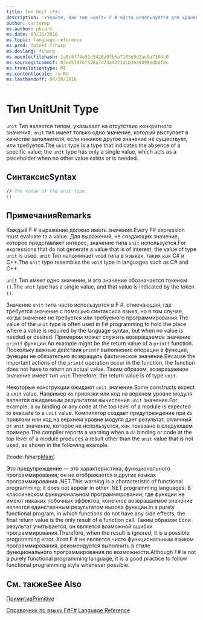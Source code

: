 ```yaml
---
title: Тип Unit (F#)
description: 'Узнайте, как тип «unit» F # часто используется для хранения на месте, где требуется значение с помощью синтаксиса языка при необходимости или требуемого нет значения.'
author: cartermp
ms.author: phcart
ms.date: 05/16/2016
ms.topic: language-reference
ms.prod: dotnet-fsharp
ms.devlang: fsharp
ms.openlocfilehash: 1a8c8f74e31c5426a9fb6a7143e9d2ac9a7104c0
ms.sourcegitcommit: 03ee570f6f528a7d23a4221dcb26a9498edbdf8c
ms.translationtype: MT
ms.contentlocale: ru-RU
ms.lasthandoff: 04/28/2018
---
```

# <a name="unit-type"></a><span data-ttu-id="895a3-103">Тип Unit</span><span class="sxs-lookup"><span data-stu-id="895a3-103">Unit Type</span></span>

<span data-ttu-id="895a3-104">`unit` Тип является типом, указывает на отсутствие конкретного значения; `unit` тип имеет только одно значение, который выступает в качестве заполнителя, если никакое другое значение не существует, или требуется.</span><span class="sxs-lookup"><span data-stu-id="895a3-104">The `unit` type is a type that indicates the absence of a specific value; the `unit` type has only a single value, which acts as a placeholder when no other value exists or is needed.</span></span>


## <a name="syntax"></a><span data-ttu-id="895a3-105">Синтаксис</span><span class="sxs-lookup"><span data-stu-id="895a3-105">Syntax</span></span>

```fsharp
// The value of the unit type.
()
```

## <a name="remarks"></a><span data-ttu-id="895a3-106">Примечания</span><span class="sxs-lookup"><span data-stu-id="895a3-106">Remarks</span></span>
<span data-ttu-id="895a3-107">Каждый F # выражение должно иметь значение.</span><span class="sxs-lookup"><span data-stu-id="895a3-107">Every F# expression must evaluate to a value.</span></span> <span data-ttu-id="895a3-108">Для выражений, не создающих значение, которое представляет интерес, значение типа `unit` используется.</span><span class="sxs-lookup"><span data-stu-id="895a3-108">For expressions that do not generate a value that is of interest, the value of type `unit` is used.</span></span> <span data-ttu-id="895a3-109">`unit` Тип напоминает `void` типа в языках, таких как C# и C++.</span><span class="sxs-lookup"><span data-stu-id="895a3-109">The `unit` type resembles the `void` type in languages such as C# and C++.</span></span>

<span data-ttu-id="895a3-110">`unit` Тип имеет одно значение, и это значение обозначается токеном `()`.</span><span class="sxs-lookup"><span data-stu-id="895a3-110">The `unit` type has a single value, and that value is indicated by the token `()`.</span></span>

<span data-ttu-id="895a3-111">Значение `unit` типа часто используется в F #, отмечающая, где требуется значение с помощью синтаксиса языка, но в том случае, когда значение не требуется или требуемого программирования.</span><span class="sxs-lookup"><span data-stu-id="895a3-111">The value of the `unit` type is often used in F# programming to hold the place where a value is required by the language syntax, but when no value is needed or desired.</span></span> <span data-ttu-id="895a3-112">Примером может служить возвращаемое значение `printf` функции.</span><span class="sxs-lookup"><span data-stu-id="895a3-112">An example might be the return value of a `printf` function.</span></span> <span data-ttu-id="895a3-113">Поскольку важные действия `printf` выполнение операции в функции, функции не обязательно возвращать фактическое значение.</span><span class="sxs-lookup"><span data-stu-id="895a3-113">Because the important actions of the `printf` operation occur in the function, the function does not have to return an actual value.</span></span> <span data-ttu-id="895a3-114">Таким образом, возвращаемое значение имеет тип `unit`.</span><span class="sxs-lookup"><span data-stu-id="895a3-114">Therefore, the return value is of type `unit`.</span></span>

<span data-ttu-id="895a3-115">Некоторые конструкции ожидают `unit` значение.</span><span class="sxs-lookup"><span data-stu-id="895a3-115">Some constructs expect a `unit` value.</span></span> <span data-ttu-id="895a3-116">Например `do` привязки или код на верхнем уровне модуля является ожидаемым результатом вычисления `unit` значение.</span><span class="sxs-lookup"><span data-stu-id="895a3-116">For example, a `do` binding or any code at the top level of a module is expected to evaluate to a `unit` value.</span></span> <span data-ttu-id="895a3-117">Компилятор создает предупреждение при `do` привязки или код на верхнем уровне модуля дает результат, отличный от `unit` значение, которое не используется, как показано в следующем примере.</span><span class="sxs-lookup"><span data-stu-id="895a3-117">The compiler reports a warning when a `do` binding or code at the top level of a module produces a result other than the `unit` value that is not used, as shown in the following example.</span></span>

[!code-fsharp[Main](../../../samples/snippets/fsharp/lang-ref-1/snippet901.fs)]

<span data-ttu-id="895a3-118">Это предупреждение — это характеристика, функционального программирования; он не отображается в других языках программирования .NET.</span><span class="sxs-lookup"><span data-stu-id="895a3-118">This warning is a characteristic of functional programming; it does not appear in other .NET programming languages.</span></span> <span data-ttu-id="895a3-119">В классическом функциональном программировании, где функции не имеют никаких побочных эффектов, конечное возвращаемое значение является единственным результатом вызова функции.</span><span class="sxs-lookup"><span data-stu-id="895a3-119">In a purely functional program, in which functions do not have any side effects, the final return value is the only result of a function call.</span></span> <span data-ttu-id="895a3-120">Таким образом Если результат учитывается, он является возможной ошибки программирования.</span><span class="sxs-lookup"><span data-stu-id="895a3-120">Therefore, when the result is ignored, it is a possible programming error.</span></span> <span data-ttu-id="895a3-121">Хотя F # не является чисто функциональным языком программирования, рекомендуется выполнить в стиле функционального программирования по возможности.</span><span class="sxs-lookup"><span data-stu-id="895a3-121">Although F# is not a purely functional programming language, it is a good practice to follow functional programming style whenever possible.</span></span>

## <a name="see-also"></a><span data-ttu-id="895a3-122">См. также</span><span class="sxs-lookup"><span data-stu-id="895a3-122">See Also</span></span>
[<span data-ttu-id="895a3-123">Примитив</span><span class="sxs-lookup"><span data-stu-id="895a3-123">Primitive</span></span>](primitive-types.md)

[<span data-ttu-id="895a3-124">Справочник по языку F#</span><span class="sxs-lookup"><span data-stu-id="895a3-124">F# Language Reference</span></span>](index.md)
